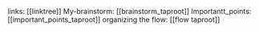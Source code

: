 links: [[linktree]]
My-brainstorm: [[brainstorm_taproot]]
Importantt_points: [[important_points_taproot]]
organizing the flow: [[flow taproot]]